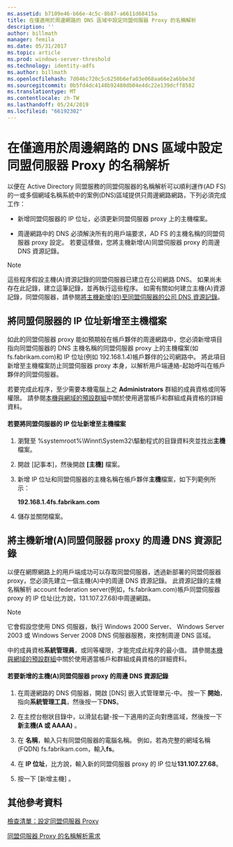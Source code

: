 ```yaml
---
ms.assetid: b7109e46-b66e-4c5c-8b87-a6611d68415a
title: 在僅適用於周邊網路的 DNS 區域中設定同盟伺服器 Proxy 的名稱解析
description: ''
author: billmath
manager: femila
ms.date: 05/31/2017
ms.topic: article
ms.prod: windows-server-threshold
ms.technology: identity-adfs
ms.author: billmath
ms.openlocfilehash: 7d046c720c5c6250b6efa03e068aa66e2a6bbe3d
ms.sourcegitcommit: 0b5fd4dc4148b92480db04e4dc22e139dcff8582
ms.translationtype: MT
ms.contentlocale: zh-TW
ms.lasthandoff: 05/24/2019
ms.locfileid: "66192302"
---
```

# <a name="configure-name-resolution-for-a-federation-server-proxy-in-a-dns-zone-that-serves-only-the-perimeter-network"></a>在僅適用於周邊網路的 DNS 區域中設定同盟伺服器 Proxy 的名稱解析


以便在 Active Directory 同盟服務的同盟伺服器的名稱解析可以順利運作\(AD FS\)的一或多個網域名稱系統中的案例\(DNS\)區域提供只周邊網路網路，下列必須完成工作：  
  
-   新增同盟伺服器的 IP 位址，必須更新同盟伺服器 proxy 上的主機檔案。  
  
-   周邊網路中的 DNS 必須解決所有的用戶端要求，AD FS 的主機名稱的同盟伺服器 proxy 設定。 若要這樣做，您將主機新增\(A\)同盟伺服器 proxy 的周邊 DNS 資源記錄。  
  
> [!NOTE]  
> 這些程序假設主機\(A\)資源記錄的同盟伺服器已建立在公司網路 DNS。 如果尚未存在此記錄，建立這筆記錄，並再執行這些程序。 如需有關如何建立主機\(A\)資源記錄，同盟伺服器，請參閱[將主機新增&#40;的&#41;至同盟伺服器的公司 DNS 資源記錄](Add-a-Host--A--Resource-Record-to-Corporate-DNS-for-a-Federation-Server.md)。  
  
## <a name="add-the-ip-address-of-a-federation-server-to-the-hosts-file"></a>將同盟伺服器的 IP 位址新增至主機檔案  
如此的同盟伺服器 proxy 能如預期般在帳戶夥伴的周邊網路中，您必須新增項目指向同盟伺服器的 DNS 主機名稱的同盟伺服器 proxy 上的主機檔案\(如 fs.fabrikam.com\)和 IP 位址\(例如 192.168.1.4\)帳戶夥伴的公司網路中。 將此項目新增至主機檔案防止同盟伺服器 proxy 本身，以解析用戶端連絡\-起始呼叫在帳戶夥伴的同盟伺服器。  
  
若要完成此程序，至少需要本機電腦上之 **Administrators** 群組的成員資格或同等權限。  請參閱[本機與網域的預設群組](https://go.microsoft.com/fwlink/?LinkId=83477)中關於使用適當帳戶和群組成員資格的詳細資料。   
  
#### <a name="to-add-the-ip-address-of-a-federation-server-to-the-hosts-file"></a>若要將同盟伺服器的 IP 位址新增至主機檔案  
  
1.  瀏覽至 %systemroot%\\Winnt\\System32\\驅動程式的目錄資料夾並找出**主機**檔案。  
  
2.  開啟 [記事本]，然後開啟 **[主機]** 檔案。  
  
3.  新增 IP 位址和同盟伺服器的主機名稱在帳戶夥伴**主機**檔案，如下列範例所示：  
  
    **192.168.1.4fs.fabrikam.com**  
  
4.  儲存並關閉檔案。  
  
## <a name="add-a-host-a-resource-record-to-perimeter-dns-for-a-federation-server-proxy"></a>將主機新增\(A\)同盟伺服器 proxy 的周邊 DNS 資源記錄  
以便在網際網路上的用戶端成功可以存取同盟伺服器，透過新部署的同盟伺服器 proxy，您必須先建立一個主機\(A\)中的周邊 DNS 資源記錄。 此資源記錄的主機名稱解析 account federation server\(例如，fs.fabrikam.com\)帳戶同盟伺服器 proxy 的 IP 位址\(比方說，131.107.27.68\)中周邊網路。  
  
> [!NOTE]  
> 它會假設您使用 DNS 伺服器，執行 Windows 2000 Server、 Windows Server 2003 或 Windows Server 2008 DNS 伺服器服務，來控制周邊 DNS 區域。  
  
中的成員資格**系統管理員**，或同等權限，才能完成此程序的最小值。  請參閱[本機與網域的預設群組](https://go.microsoft.com/fwlink/?LinkId=83477)中關於使用適當帳戶和群組成員資格的詳細資料。   
  
#### <a name="to-add-a-host-a-resource-record-to-perimeter-dns-for-a-federation-server-proxy"></a>若要新增的主機\(A\)同盟伺服器 proxy 的周邊 DNS 資源記錄  
  
1.  在周邊網路的 DNS 伺服器，開啟 [DNS] 嵌入式管理單元\-中。 按一下 **開始**，指向**系統管理工具**，然後按一下**DNS**。  
  
2.  在主控台樹狀目錄中，以滑鼠右鍵\-按一下適用的正向對應區域，然後按一下**新主機\(A 或 AAAA\)** 。  
  
3.  在 **名稱**，輸入只有同盟伺服器的電腦名稱。 例如，若為完整的網域名稱\(FQDN\) fs.fabrikam.com，輸入**fs**。  
  
4.  在  **IP 位址**，比方說，輸入新的同盟伺服器 proxy 的 IP 位址**131.107.27.68**。  
  
5.  按一下 [新增主機]  。  
  
## <a name="additional-references"></a>其他參考資料  
[檢查清單：設定同盟伺服器 Proxy](Checklist--Setting-Up-a-Federation-Server-Proxy.md)  
  
[同盟伺服器 Proxy 的名稱解析需求](https://technet.microsoft.com/library/dd807055.aspx)  
  


